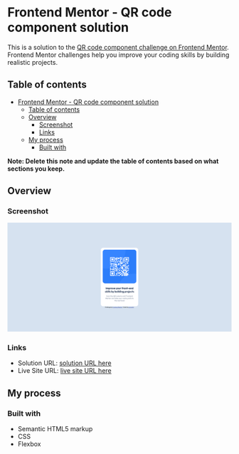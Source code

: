 # Frontend Mentor - QR code component solution

This is a solution to the [QR code component challenge on Frontend Mentor](https://www.frontendmentor.io/challenges/qr-code-component-iux_sIO_H). Frontend Mentor challenges help you improve your coding skills by building realistic projects. 

## Table of contents

- [Frontend Mentor - QR code component solution](#frontend-mentor---qr-code-component-solution)
  - [Table of contents](#table-of-contents)
  - [Overview](#overview)
    - [Screenshot](#screenshot)
    - [Links](#links)
  - [My process](#my-process)
    - [Built with](#built-with)


**Note: Delete this note and update the table of contents based on what sections you keep.**

## Overview

### Screenshot

![](./images/qr_component_screen_shot.png)

### Links

- Solution URL: [solution URL here](https://www.frontendmentor.io/solutions/qr-component-hACsp6Y-Qi)
- Live Site URL: [live site URL here](https://ezraorbit.github.io/qr-component/)

## My process

### Built with

- Semantic HTML5 markup
- CSS
- Flexbox
